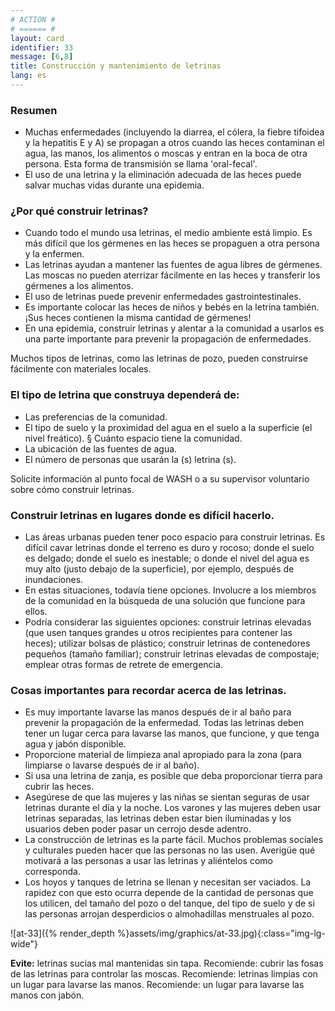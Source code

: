 ```yaml
---
# ACTION #
# ====== #
layout: card
identifier: 33
message: [6,8]
title: Construcción y mantenimiento de letrinas
lang: es
---
```


### Resumen

- Muchas enfermedades (incluyendo la diarrea, el cólera, la fiebre tifoidea y la hepatitis E y A) se propagan a otros cuando las heces contaminan el agua, las manos, los alimentos o moscas y entran en la boca de otra persona. Esta forma de transmisión se llama 'oral-fecal'.
- El uso de una letrina y la eliminación adecuada de las heces puede salvar muchas vidas durante una epidemia.

### ¿Por qué construir letrinas?

- Cuando todo el mundo usa letrinas, el medio ambiente está limpio. Es más difícil que los gérmenes en las heces se propaguen a otra persona y la enfermen.
- Las letrinas ayudan a mantener las fuentes de agua libres de gérmenes. Las moscas no pueden aterrizar fácilmente en las heces y transferir los gérmenes a los alimentos.
- El uso de letrinas puede prevenir enfermedades gastrointestinales.
- Es importante colocar las heces de niños y bebés en la letrina también. ¡Sus heces contienen la misma cantidad de gérmenes!
- En una epidemia, construir letrinas y alentar a la comunidad a usarlos es una parte importante para prevenir la propagación de enfermedades.

Muchos tipos de letrinas, como las letrinas de pozo, pueden construirse fácilmente con materiales locales.

### El tipo de letrina que construya dependerá de:

- Las preferencias de la comunidad.
- El tipo de suelo y la proximidad del agua en el suelo a la superficie (el nivel freático). § Cuánto espacio tiene la comunidad.
- La ubicación de las fuentes de agua.
- El número de personas que usarán la (s) letrina (s).

Solicite información al punto focal de WASH o a su supervisor voluntario sobre cómo construir letrinas.

### Construir letrinas en lugares donde es difícil hacerlo.

- Las áreas urbanas pueden tener poco espacio para construir letrinas. Es difícil cavar letrinas donde el terreno es duro y rocoso; donde el suelo es delgado; donde el suelo es inestable; o donde el nivel del agua es muy alto (justo debajo de la superficie), por ejemplo, después de inundaciones.
- En estas situaciones, todavía tiene opciones. Involucre a los miembros de la comunidad en la búsqueda de una solución que funcione para ellos.
- Podría considerar las siguientes opciones: construir letrinas elevadas (que usen tanques grandes u otros recipientes para contener las heces); utilizar bolsas de plástico; construir letrinas de contenedores pequeños (tamaño familiar); construir letrinas elevadas de compostaje; emplear otras formas de retrete de emergencia.

### Cosas importantes para recordar acerca de las letrinas.

- Es muy importante lavarse las manos después de ir al baño para prevenir la propagación de la enfermedad. Todas las letrinas deben tener un lugar cerca para lavarse las manos, que funcione, y que tenga agua y jabón disponible.
- Proporcione material de limpieza anal apropiado para la zona (para limpiarse o lavarse después de ir al baño).
- Si usa una letrina de zanja, es posible que deba proporcionar tierra para cubrir las heces.
- Asegúrese de que las mujeres y las niñas se sientan seguras de usar letrinas durante el día y la noche. Los varones y las mujeres deben usar letrinas separadas, las letrinas deben estar bien iluminadas y los usuarios deben poder pasar un cerrojo desde adentro.
- La construcción de letrinas es la parte fácil. Muchos problemas sociales y culturales pueden hacer que las personas no las usen. Averigüe qué motivará a las personas a usar las letrinas y aliéntelos como corresponda.
- Los hoyos y tanques de letrina se llenan y necesitan ser vaciados. La rapidez con que esto ocurra depende de la cantidad de personas que los utilicen, del tamaño del pozo o del tanque, del tipo de suelo y de si las personas arrojan desperdicios o almohadillas menstruales al pozo.

![at-33]({% render_depth %}assets/img/graphics/at-33.jpg){:class="img-lg-wide"}

**Evite:** letrinas sucias mal mantenidas sin tapa. 
Recomiende: cubrir las fosas de las letrinas para controlar las moscas.
Recomiende: letrinas limpias con un lugar para lavarse las manos.
Recomiende: un lugar para lavarse las manos con jabón.

